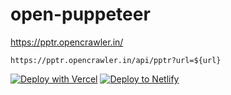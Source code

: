 # open-puppeteer
 
https://pptr.opencrawler.in/ 



`https://pptr.opencrawler.in/api/pptr?url=${url}`



[![Deploy with Vercel](https://vercel.com/button)](https://vercel.com/new/clone?repository-url=https%3A%2F%2Fgithub.com%2Fnaeemudheenp%2Fopen-puppeteer)
[![Deploy to Netlify](https://www.netlify.com/img/deploy/button.svg)](https://app.netlify.com/start/deploy?repository=https://github.com/naeemudheenp/open-puppeteer/)
